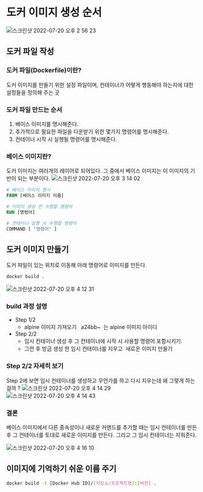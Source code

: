 # 도커 이미지 생성 순서
![스크린샷 2022-07-20 오후 2 56 23](https://user-images.githubusercontent.com/32320659/179924360-6010a18c-c7a6-4bc8-ac54-43547c59db18.png)

## 도커 파일 작성
### 도커 파일(Dockerfile)이란?
도커 이미지를 만들기 위한 설정 파일이며, 컨테이너가 어떻게 행동해야 하는지에 대한 설정들을 정의해 주는 곳

### 도커 파일 만드는 순서
1. 베이스 이미지를 명시해준다.
2. 추가적으로 필요한 파일을 다운받기 위한 몇가지 명령어를 명시해준다.
3. 컨테이너 시작 시 실행될 명령어를 명시해준다.

### 베이스 이미지란?
도커 이미지는 여러개의 레이어로 되어있다. 그 중에서 베이스 이미지는 이 이미지의 기반이 되는 부분이다.
![스크린샷 2022-07-20 오후 3 14 02](https://user-images.githubusercontent.com/32320659/179924438-726822ba-4ee5-449e-bfc5-614927491ec0.png)

``` dockerfile
# 베이스 이미지 명시
FROM [베이스 이미지 이름]

# 이미지 생성 전 수행할 명령어
RUN [명령어]

# 컨테이너 실행 시 수행할 명령어
COMMAND [ "명령어" ]
```

## 도커 이미지 만들기
도커 파일이 있는 위치로 이동해 아래 명령어로 이미지를 만든다.

``` bash
docker build .
```

![스크린샷 2022-07-20 오후 4 12 31](https://user-images.githubusercontent.com/32320659/179924502-9374b3e4-827c-43a2-a40d-0a11aa639f4f.png)

### build 과정 설명
* Step 1/2
    * alpine 이미지 가져오기   a24bb\~  는 alpine 이미지 아이디
* Step 2/2
    * 임시 컨테이너 생성 후 그 컨테이너에 시작 시 사용할 명령어 포함시키기.
    * 그런 후 방금 생성 한 임시 컨테이너를 지우고  새로운 이미지 만들기

### Step 2/2 자세히 보기
Step 2에 보면 임시 컨테이너를 생성하고 무언가를 하고 다시 지우는데 왜 그렇게 하는 걸까 ?
![스크린샷 2022-07-20 오후 4 14 29](https://user-images.githubusercontent.com/32320659/179924561-b60ea563-66e2-4210-ad1e-abf044b8a70a.png)
![스크린샷 2022-07-20 오후 4 14 43](https://user-images.githubusercontent.com/32320659/179924577-92188b35-a303-432e-8e78-5a7390b4e8f2.png)


### 결론
베이스 이미지에서 다른 종속성이나 새로운 커맨드를 추가할 때는 임시 컨테이너를 만든 후 그 컨테이너를 토대로 새로운 이미지를 만든다. 그리고 그 임시 컨테이너는 지워준다.

![스크린샷 2022-07-20 오후 4 16 10](https://user-images.githubusercontent.com/32320659/179924595-c6b67d34-8167-468f-b119-f9713fa2bd94.png)

## 이미지에 기억하기 쉬운 이름 주기
```bash
docker build -t [Docker Hub ID]/[저장소/프로젝트명]:[버전] .
```
